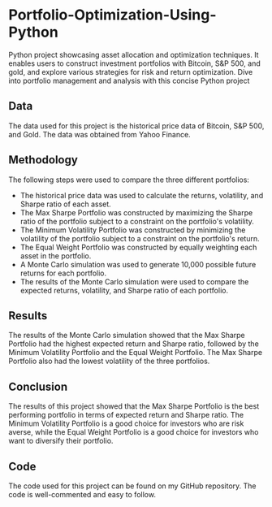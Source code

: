 # Portfolio-Optimization-Using-Python
 Python project showcasing asset allocation and optimization techniques. It enables users to construct investment portfolios with Bitcoin, S&amp;P 500, and gold, and explore various strategies for risk and return optimization. Dive into portfolio management and analysis with this concise Python project

## Data
The data used for this project is the historical price data of Bitcoin, S&P 500, and Gold. The data was obtained from Yahoo Finance.

## Methodology
The following steps were used to compare the three different portfolios:

- The historical price data was used to calculate the returns, volatility, and Sharpe ratio of each asset.
- The Max Sharpe Portfolio was constructed by maximizing the Sharpe ratio of the portfolio subject to a constraint on the portfolio's volatility.
- The Minimum Volatility Portfolio was constructed by minimizing the volatility of the portfolio subject to a constraint on the portfolio's return.
- The Equal Weight Portfolio was constructed by equally weighting each asset in the portfolio.
- A Monte Carlo simulation was used to generate 10,000 possible future returns for each portfolio.
- The results of the Monte Carlo simulation were used to compare the expected returns, volatility, and Sharpe ratio of each portfolio.

## Results
The results of the Monte Carlo simulation showed that the Max Sharpe Portfolio had the highest expected return and Sharpe ratio, followed by the Minimum Volatility Portfolio and the Equal Weight Portfolio. The Max Sharpe Portfolio also had the lowest volatility of the three portfolios.

## Conclusion
The results of this project showed that the Max Sharpe Portfolio is the best performing portfolio in terms of expected return and Sharpe ratio. The Minimum Volatility Portfolio is a good choice for investors who are risk averse, while the Equal Weight Portfolio is a good choice for investors who want to diversify their portfolio.

## Code
The code used for this project can be found on my GitHub repository. The code is well-commented and easy to follow.
